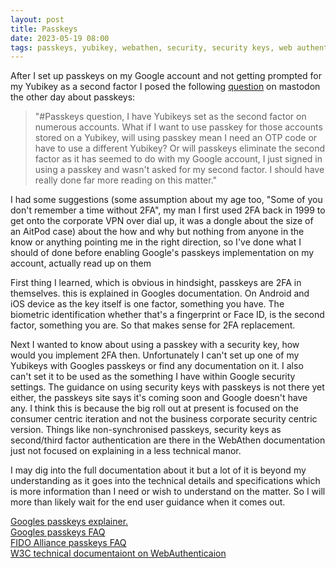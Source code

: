 ```yaml
---
layout: post
title: Passkeys
date: 2023-05-19 08:00
tags: passkeys, yubikey, webathen, security, security keys, web authentication, fido2
---
```


After I set up passkeys on my Google account and not getting prompted for my Yubikey as a second factor I posed the following [question](https://infosec.exchange/@aircooledcafe/110385178804318474) on mastodon the other day about passkeys:
> "#Passkeys question, I have Yubikeys set as the second factor on numerous accounts. What if I want to use passkey for those accounts stored on a Yubikey, will using passkey mean I need an OTP code or have to use a different Yubikey? Or will passkeys eliminate the second factor as it has seemed to do with my Google account, I just signed in using a passkey and wasn't asked for my second factor. I should have really done far more reading on this matter."

I had some suggestions (some assumption about my age too, "Some of you don't remember a time without 2FA", my man I first used 2FA back in 1999 to get onto the corporate VPN over dial up, it was a dongle about the size of an AitPod case) about the how and why but nothing from anyone in the know or anything pointing me in the right direction, so I've done what I should of done before enabling Google's passkeys implementation on my account, actually read up on them

First thing I learned, which is obvious in hindsight, passkeys are 2FA in themselves. this is explained in Googles documentation. On  Android and iOS device as the key itself is one factor, something you have. The biometric identification whether that's a fingerprint or Face ID, is the second factor, something you are. So that makes sense for 2FA replacement.

Next I wanted to know about using a passkey with a security key, how would you implement 2FA then. Unfortunately I can't set up one of my Yubikeys with Googles passkeys or find any documentation on it. I also can't set it to be used as the something I have within Google security settings. The guidance on using security keys with passkeys is not there yet either, the passkeys site says it's coming soon and Google doesn't have any. I think this is because the big roll out at present is focused on the consumer centric iteration and not the business corporate security centric version. Things like non-synchronised passkeys, security keys as second/third factor authentication are there in the WebAthen documentation just not focused on explaining  in a less technical manor.

I may dig into the full documentation about it but a lot of it is beyond my understanding as it goes into the technical details and specifications which is more information than I need or wish to understand on the matter. So I will more than likely wait for the end user guidance when it comes out.


[Googles passkeys explainer.](https://developers.google.com/identity/passkeys)  
[Googles passkeys FAQ](https://developers.google.com/identity/passkeys/faq)  
[FIDO Alliance passkeys FAQ](https://fidoalliance.org/passkeys/#faq)  
[W3C technical documentaiont on WebAuthenticaion](https://w3c.github.io/webauthn/#sctn-intro)  

